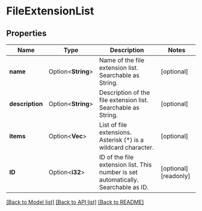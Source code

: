 # FileExtensionList

## Properties

Name | Type | Description | Notes
------------ | ------------- | ------------- | -------------
**name** | Option<**String**> | Name of the file extension list. Searchable as String. | [optional]
**description** | Option<**String**> | Description of the file extension list. Searchable as String. | [optional]
**items** | Option<**Vec<String>**> | List of file extensions. Asterisk (*) is a wildcard character. | [optional]
**ID** | Option<**i32**> | ID of the file extension list. This number is set automatically. Searchable as ID. | [optional][readonly]

[[Back to Model list]](../README.md#documentation-for-models) [[Back to API list]](../README.md#documentation-for-api-endpoints) [[Back to README]](../README.md)


